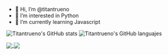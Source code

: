 - 👋 Hi, I’m @titantrueno
- 👀 I’m interested in Python
- 🌱 I’m currently learning Javascript

<!---
titantrueno/titantrueno is a ✨ special ✨ repository because its `README.md` (this file) appears on your GitHub profile.
You can click the Preview link to take a look at your changes.
--->

![Titantrueno's GitHub stats](https://github-readme-stats.vercel.app/api?username=titantrueno&show_icons=true&theme=radical)
![Titantrueno's GitHub languajes](https://github-readme-stats.vercel.app/api/top-langs/?username=titantrueno&show_icons=true&theme=radical)


<a href="https://github-readme-stats.vercel.app/api?username=titantrueno&show_icons=true&theme=radical">
  <img align="center" src="(https://github-readme-stats.vercel.app/api?username=titantrueno&show_icons=true&theme=radical" />
</a>
<a href="https://github-readme-stats.vercel.app/api/top-langs/?username=titantrueno&show_icons=true&theme=radical">
  <img align="center" src="https://github-readme-stats.vercel.app/api/top-langs/?username=titantrueno&show_icons=true&theme=radical" />
</a>
